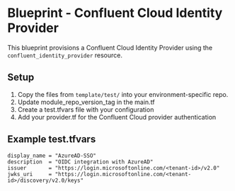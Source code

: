# Blueprint - Confluent Cloud Identity Provider

This blueprint provisions a Confluent Cloud Identity Provider using the `confluent_identity_provider` resource.

## Setup

1. Copy the files from `template/test/` into your environment-specific repo.
2. Update module_repo_version_tag in the main.tf
3. Create a test.tfvars file with your configuration
4. Add your provider.tf for the Confluent Cloud provider authentication


## Example test.tfvars

```hcl
display_name = "AzureAD-SSO"
description  = "OIDC integration with AzureAD"
issuer       = "https://login.microsoftonline.com/<tenant-id>/v2.0"
jwks_uri     = "https://login.microsoftonline.com/<tenant-id>/discovery/v2.0/keys"
